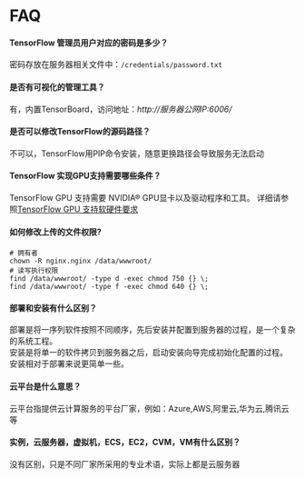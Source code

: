 # FAQ

#### TensorFlow 管理员用户对应的密码是多少？

密码存放在服务器相关文件中：`/credentials/password.txt`

#### 是否有可视化的管理工具？

有，内置TensorBoard，访问地址：*http://服务器公网IP:6006/*

#### 是否可以修改TensorFlow的源码路径？

不可以，TensorFlow用PIP命令安装，随意更换路径会导致服务无法启动

#### TensorFlow 实现GPU支持需要哪些条件？

TensorFlow GPU 支持需要 NVIDIA® GPU显卡以及驱动程序和工具。
详细请参照[TensorFlow GPU 支持软硬件要求](https://www.tensorflow.org/install/gpu)

#### 如何修改上传的文件权限?

```shell
# 拥有者
chown -R nginx.nginx /data/wwwroot/
# 读写执行权限
find /data/wwwroot/ -type d -exec chmod 750 {} \;
find /data/wwwroot/ -type f -exec chmod 640 {} \;
```

#### 部署和安装有什么区别？

部署是将一序列软件按照不同顺序，先后安装并配置到服务器的过程，是一个复杂的系统工程。  
安装是将单一的软件拷贝到服务器之后，启动安装向导完成初始化配置的过程。  
安装相对于部署来说更简单一些。 

#### 云平台是什么意思？

云平台指提供云计算服务的平台厂家，例如：Azure,AWS,阿里云,华为云,腾讯云等

#### 实例，云服务器，虚拟机，ECS，EC2，CVM，VM有什么区别？

没有区别，只是不同厂家所采用的专业术语，实际上都是云服务器